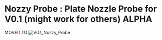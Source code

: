 # Nozzy Probe : Plate Nozzle Probe for V0.1 (might work for others) ALPHA

MOVED TO ![V0.1_Nozzy_Probe](https://github.com/camerony/VoronCustom/tree/main/V0.1_Nozzy_Probeß)